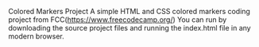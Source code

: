 Colored Markers Project
A simple HTML and CSS colored markers coding project from FCC(https://www.freecodecamp.org/)
You can run by downloading the source project files and running the index.html file in any modern browser.

